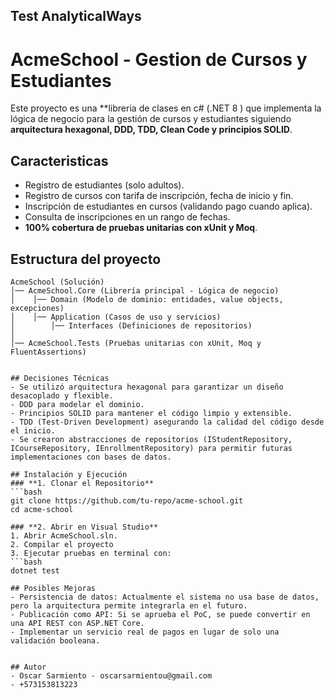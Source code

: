 ﻿## Test AnalyticalWays

# AcmeSchool - Gestion de Cursos y Estudiantes

Este proyecto es una **libreria de clases en c# (.NET 8 ) que implementa la lógica de negocio para la gestión de cursos y estudiantes siguiendo **arquitectura hexagonal, DDD, TDD, Clean Code y principios SOLID**.

## Caracteristicas	
- Registro de estudiantes (solo adultos).
- Registro de cursos con tarifa de inscripción, fecha de inicio y fin.
- Inscripción de estudiantes en cursos (validando pago cuando aplica).
- Consulta de inscripciones en un rango de fechas.
- **100% cobertura de pruebas unitarias con xUnit y Moq**.

## Estructura del proyecto
```plaintext
AcmeSchool (Solución)  
│── AcmeSchool.Core (Librería principal - Lógica de negocio)  
│    │── Domain (Modelo de dominio: entidades, value objects, excepciones)  
│    │── Application (Casos de uso y servicios)  
│        │── Interfaces (Definiciones de repositorios)  
│  
│── AcmeSchool.Tests (Pruebas unitarias con xUnit, Moq y FluentAssertions)  


## Decisiones Técnicas
- Se utilizó arquitectura hexagonal para garantizar un diseño desacoplado y flexible.
- DDD para modelar el dominio.
- Principios SOLID para mantener el código limpio y extensible.
- TDD (Test-Driven Development) asegurando la calidad del código desde el inicio.
- Se crearon abstracciones de repositorios (IStudentRepository, ICourseRepository, IEnrollmentRepository) para permitir futuras implementaciones con bases de datos.

## Instalación y Ejecución
### **1. Clonar el Repositorio**
```bash
git clone https://github.com/tu-repo/acme-school.git
cd acme-school

### **2. Abrir en Visual Studio**
1. Abrir AcmeSchool.sln.
2. Compilar el proyecto
3. Ejecutar pruebas en terminal con:
```bash
dotnet test

## Posibles Mejoras
- Persistencia de datos: Actualmente el sistema no usa base de datos, pero la arquitectura permite integrarla en el futuro.
- Publicación como API: Si se aprueba el PoC, se puede convertir en una API REST con ASP.NET Core.
- Implementar un servicio real de pagos en lugar de solo una validación booleana.


## Autor
- Oscar Sarmiento - oscarsarmientou@gmail.com
- +573153813223